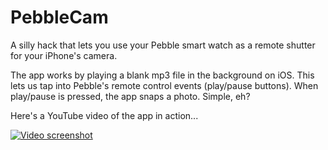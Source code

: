 PebbleCam
=========

A silly hack that lets you use your Pebble smart watch as a remote shutter for your iPhone's camera.

The app works by playing a blank mp3 file in the background on iOS. This lets us tap into Pebble's remote
control events (play/pause buttons). When play/pause is pressed, the app snaps a photo. Simple, eh?

Here's a YouTube video of the app in action...

[![Video screenshot](http://f.cl.ly/items/2r3w2j3C3o271A3K1k1g/PebbleCamVideo.png)](http://www.youtube.com/watch?v=_1zl_Hk9_xc&feature=youtu.be)
